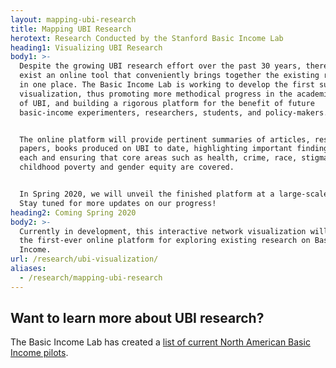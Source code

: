 ```yaml
---
layout: mapping-ubi-research
title: Mapping UBI Research
herotext: Research Conducted by the Stanford Basic Income Lab
heading1: Visualizing UBI Research
body1: >-
  Despite the growing UBI research effort over the past 30 years, there does not
  exist an online tool that conveniently brings together the existing research
  in one place. The Basic Income Lab is working to develop the first such
  visualization, thus promoting more methodical progress in the academic field
  of UBI, and building a rigorous platform for the benefit of future
  basic-income experimenters, researchers, students, and policy-makers.


  The online platform will provide pertinent summaries of articles, research
  papers, books produced on UBI to date, highlighting important findings from
  each and ensuring that core areas such as health, crime, race, stigma,
  childhood poverty and gender equity are covered.


  In Spring 2020, we will unveil the finished platform at a large-scale event.
  Stay tuned for more updates on our progress!
heading2: Coming Spring 2020
body2: >-
  Currently in development, this interactive network visualization will serve as
  the first-ever online platform for exploring existing research on Basic
  Income.
url: /research/ubi-visualization/ 
aliases:
  - /research/mapping-ubi-research
---
```

## Want to learn more about UBI research?

The Basic Income Lab has created a [list of current North American Basic Income pilots](/research/basic-income-experiments/).
